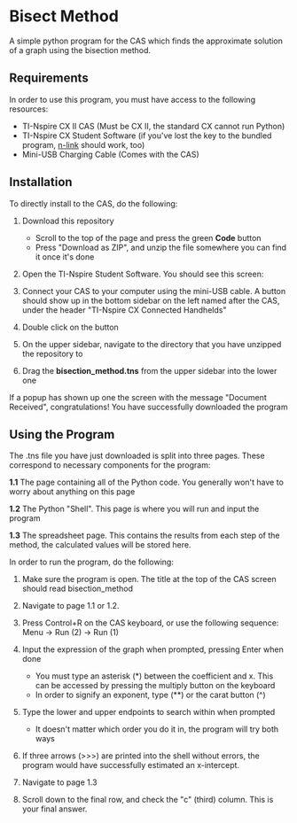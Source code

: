 # Bisect Method
A simple python program for the CAS which finds the approximate solution of a graph using the bisection method.

## Requirements
In order to use this program, you must have access to the following resources:

- TI-Nspire CX II CAS (Must be CX II, the standard CX cannot run Python)
- TI-Nspire CX Student Software (if you've lost the key to the bundled program, <a href="https://github.com/lights0123/n-link">n-link</a> should work, too)
- Mini-USB Charging Cable (Comes with the CAS)

## Installation
To directly install to the CAS, do the following:


1. Download this repository
    
    - Scroll to the top of the page and press the green <strong>Code</strong> button
    - Press "Download as ZIP", and unzip the file somewhere you can find it once it's done
2. Open the TI-Nspire Student Software. You should see this screen:
3. Connect your CAS to your computer using the mini-USB cable. A button should show up in the bottom sidebar on the left named after the CAS, under the header "TI-Nspire CX Connected Handhelds"
4. Double click on the button
5. On the upper sidebar, navigate to the directory that you have unzipped the repository to
6. Drag the <strong>bisection_method.tns</strong> from the upper sidebar into the lower one

If a popup has shown up one the screen with the message "Document Received", congratulations! You have successfully downloaded the program

## Using the Program
The .tns file you have just downloaded is split into three pages. These correspond to necessary components for the program:

<strong>1.1</strong> The page containing all of the Python code. You generally won't have to worry about anything on this page

<strong>1.2</strong> The Python "Shell". This page is where you will run and input the program

<strong>1.3</strong> The spreadsheet page. This contains the results from each step of the method, the calculated values will be stored here.

In order to run the program, do the following:

1. Make sure the program is open. The title at the top of the CAS screen should read bisection_method

2. Navigate to page 1.1 or 1.2.

3. Press Control+R on the CAS keyboard, or use the following sequence: Menu -> Run (2) -> Run (1)

4. Input the expression of the graph when prompted, pressing Enter when done
    - You must type an asterisk (*) between the coefficient and x. This can be accessed by pressing the multiply button on the keyboard
    - In order to signify an exponent, type (**) or the carat button (^)

5. Type the lower and upper endpoints to search within when prompted
    - It doesn't matter which order you do it in, the program will try both ways

6. If three arrows (>>>) are printed into the shell without errors, the program would have successfully estimated an x-intercept.

7. Navigate to page 1.3

8. Scroll down to the final row, and check the "c" (third) column. This is your final answer.